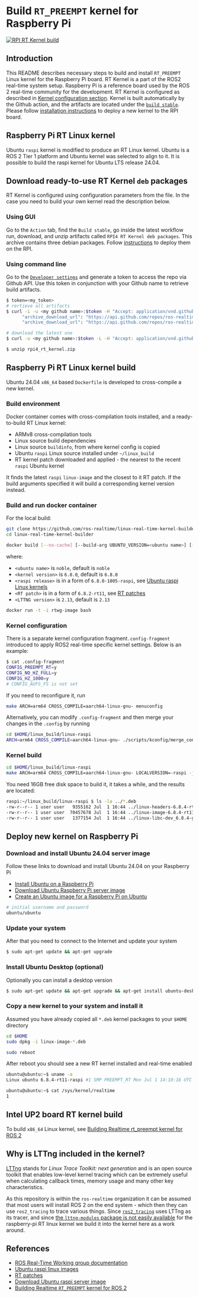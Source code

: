 # Build ```RT_PREEMPT``` kernel for Raspberry Pi

[![RPI RT Kernel build](https://github.com/ros-realtime/linux-real-time-kernel-builder/actions/workflows/rpi4-kernel-build.yml/badge.svg)](https://github.com/ros-realtime/linux-real-time-kernel-builder/actions/workflows/rpi4-kernel-build.yml)

## Introduction

This README describes necessary steps to build and install ```RT_PREEMPT``` Linux kernel for the Raspberry Pi board. RT Kernel is a part of the ROS2 real-time system setup. Raspberry Pi is a reference board used by the ROS 2 real-time community for the development. RT Kernel is configured as described in [Kernel configuration section](#kernel-configuration). Kernel is built automatically by the Github action, and the artifacts are located under the [```build stable```](https://github.com/razr/linux-real-time-kernel-builder/actions/workflows/build-stable.yaml). Please follow [installation instructions](#deploy-new-kernel-on-raspberry-pi) to deploy a new kernel to the RPI board.

## Raspberry Pi RT Linux kernel

Ubuntu ```raspi``` kernel is modified to produce an RT Linux kernel. Ubuntu is a ROS 2 Tier 1 platform and Ubuntu kernel was selected to align to it. It is possible to build the raspi kernel for Ubuntu LTS release 24.04.

## Download ready-to-use RT Kernel ```deb``` packages

RT Kernel is configured using configuration parameters from the [](.config-fragment) file. In the case you need to build your own kernel read the description below.

### Using GUI

Go to the ```Action``` tab, find the ```Build stable```, go inside the latest workflow run, download, and unzip artifacts called ```RPI4 RT Kernel deb packages```. This archive contains three debian packages. Follow [instructions](#deploy-new-kernel-on-raspberry-pi) to deploy them on the RPI.

### Using command line

Go to the [```Developer settings```](https://github.com/settings/tokens) and generate a token to access the repo via Github API. Use this token in conjunction with your Github name to retrieve build artifacts.

```bash
$ token=<my_token>
# rertieve all artifacts
$ curl -i -u <my github name>:$token -H "Accept: application/vnd.github.v3+json" https://api.github.com/repos/ros-realtime/linux-real-time-kernel-builder/actions/artifacts | grep archive_download_url
      "archive_download_url": "https://api.github.com/repos/ros-realtime/linux-real-time-kernel-builder/actions/artifacts/91829081/zip",
      "archive_download_url": "https://api.github.com/repos/ros-realtime/linux-real-time-kernel-builder/actions/artifacts/91534731/zip",

# download the latest one
$ curl -u <my github name>:$token -L -H "Accept: application/vnd.github.v3+json"  https://api.github.com/repos/ros-realtime/linux-real-time-kernel-builder/actions/artifacts/91829081/zip  --output rpi4_rt_kernel.zip

$ unzip rpi4_rt_kernel.zip
```

## Raspberry Pi RT Linux kernel build

Ubuntu 24.04 ```x86_64``` based ```Dockerfile``` is developed to cross-compile a new kernel.

### Build environment

Docker container comes with cross-compilation tools installed, and a ready-to-build RT Linux kernel:

* ARMv8 cross-compilation tools
* Linux source build dependencies
* Linux source ```buildinfo```, from where kernel config is copied
* Ubuntu ```raspi``` Linux source installed under ```~/linux_build```
* RT kernel patch downloaded and applied - the nearest to the recent ```raspi``` Ubuntu kernel

It finds the latest ```raspi``` ```linux-image``` and the closest to it RT patch. If the build arguments specified it will build a corresponding kernel version instead.

### Build and run docker container

For the local build:

```bash
git clone https://github.com/ros-realtime/linux-real-time-kernel-builder
cd linux-real-time-kernel-builder
```

```bash
docker build [--no-cache] [--build-arg UBUNTU_VERSION=<ubuntu name>] [--build-arg KERNEL_VERSION=<kernel version>] [--build-arg UNAME_R=<raspi release>] [--build-arg RT_PATCH=<RT patch>] [--build-arg LTTNG_VERSION=<LTTNG version>] -t rtwg-image .
```

where:

* ```<ubuntu name>``` is `noble`, default is `noble`
* ```<kernel version>``` is `6.8.0`, default is `6.8.0`
* ```<raspi release>``` is in a form of `6.8.0-1005-raspi`,  see [Ubuntu raspi Linux kernels](http://ports.ubuntu.com/pool/main/l/linux-raspi)
* ```<RT patch>``` is in a form of `6.8.2-rt11`, see [RT patches](https://cdn.kernel.org/pub/linux/kernel/projects/rt/6.8/)
* ```<LTTNG version>``` is `2.13`, default is `2.13`

```bash
docker run -t -i rtwg-image bash
```

### Kernel configuration

There is a separate kernel configuration fragment```.config-fragment``` introduced to apply ROS2 real-time specific kernel settings. Below is an example:

```bash
$ cat .config-fragment
CONFIG_PREEMPT_RT=y
CONFIG_NO_HZ_FULL=y
CONFIG_HZ_1000=y
# CONFIG_AUFS_FS is not set
```

If you need to reconfigure it, run

```bash
make ARCH=arm64 CROSS_COMPILE=aarch64-linux-gnu- menuconfig
```

Alternatively, you can modify ```.config-fragment``` and then merge your changes in the ```.config``` by running

```bash
cd $HOME/linux_build/linux-raspi
ARCH=arm64 CROSS_COMPILE=aarch64-linux-gnu- ./scripts/kconfig/merge_config.sh .config $HOME/linux_build/.config-fragment
```

### Kernel build

```bash
cd $HOME/linux_build/linux-raspi
make ARCH=arm64 CROSS_COMPILE=aarch64-linux-gnu- LOCALVERSION=-raspi -j `nproc` bindeb-pkg
```

You need 16GB free disk space to build it, it takes a while, and the results are located:

```bash
raspi:~/linux_build/linux-raspi $ ls -la ../*.deb
-rw-r--r-- 1 user user   9355162 Jul  1 16:44 ../linux-headers-6.8.4-rt11-raspi_6.8.4-g75867ff0890f-4_arm64.deb
-rw-r--r-- 1 user user  70457678 Jul  1 16:44 ../linux-image-6.8.4-rt11-raspi_6.8.4-g75867ff0890f-4_arm64.deb
-rw-r--r-- 1 user user   1377154 Jul  1 16:44 ../linux-libc-dev_6.8.4-g75867ff0890f-4_arm64.deb
```

## Deploy new kernel on Raspberry Pi

### Download and install Ubuntu 24.04 server image

Follow these links to download and install Ubuntu 24.04 on your Raspberry Pi

* [Install Ubuntu on a Raspberry Pi](https://ubuntu.com/download/raspberry-pi)
* [Download Ubuntu Raspberry Pi server image](https://ubuntu.com/download/raspberry-pi/thank-you?version=24.04&architecture=server-arm64+raspi)
* [Create an Ubuntu image for a Raspberry Pi on Ubuntu](https://ubuntu.com/tutorials/create-an-ubuntu-image-for-a-raspberry-pi-on-ubuntu#2-on-your-ubuntu-machine)

```bash
# initial username and password
ubuntu/ubuntu
```

### Update your system

After that you need to connect to the Internet and update your system

```bash
$ sudo apt-get update && apt-get upgrade
```

### Install Ubuntu Desktop (optional)

Optionally you can install a desktop version

```bash
$ sudo apt-get update && apt-get upgrade && apt-get install ubuntu-desktop
```

### Copy a new kernel to your system and install it

Assumed you have already copied all ```*.deb``` kernel packages to your ```$HOME``` directory

```bash
cd $HOME
sudo dpkg -i linux-image-*.deb

sudo reboot
```

After reboot you should see a new RT kernel installed and real-time enabled

```bash
ubuntu@ubuntu:~$ uname -a
Linux ubuntu 6.8.4-rt11-raspi #1 SMP PREEMPT_RT Mon Jul 1 14:10:16 UTC 2024 aarch64 aarch64 aarch64 GNU/Linux

ubuntu@ubuntu:~$ cat /sys/kernel/realtime
1
```

## Intel UP2 board RT kernel build

To build ```x86_64``` Linux kernel, see [Building Realtime rt_preempt kernel for ROS 2](https://index.ros.org/doc/ros2/Tutorials/Building-Realtime-rt_preempt-kernel-for-ROS-2)

## Why is LTTng included in the kernel?

[LTTng](https://lttng.org/docs) stands for _Linux Trace Toolkit: next generation_ and is an open source toolkit that enables low-level kernel tracing which can be extremely useful when calculating callback times, memory usage and many other key characteristics.

As this repository is within the `ros-realtime` organization it can be assumed that most users will install ROS 2 on the end system - which then they can use `ros2_tracing` to trace various things. Since [`ros2_tracing`](https://gitlab.com/ros-tracing/ros2_tracing) uses LTTng as its tracer, and since [the `lttng-modules` package is not easily available](https://github.com/ros-realtime/linux-real-time-kernel-builder/issues/16) for the raspberry-pi RT linux kernel we build it into the kernel here as a work around.

## References

* [ROS Real-Time Working group documentation](https://ros-realtime.github.io/Guides/Real-Time-Operating-System-Setup/Real-Time-Linux/rt_linux_index.html)
* [Ubuntu raspi linux images](http://ports.ubuntu.com/pool/main/l/linux-raspi)
* [RT patches](https://cdn.kernel.org/pub/linux/kernel/projects/rt/6.8/)
* [Download Ubuntu raspi server image](https://ubuntu.com/download/raspberry-pi/thank-you?version=24.04&architecture=server-arm64+raspi)
* [Building Realtime ```RT_PREEMPT``` kernel for ROS 2](https://index.ros.org/doc/ros2/Tutorials/Building-Realtime-rt_preempt-kernel-for-ROS-2/)
